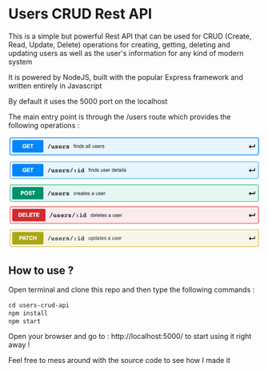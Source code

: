 # Users CRUD Rest API

This is a simple but powerful Rest API that can be used for CRUD (Create, Read, Update, Delete) operations for 
creating, getting, deleting and updating users as well as the user's information for any kind of modern system

It is powered by NodeJS, built with the popular Express framework and written entirely in Javascript

By default it uses the 5000 port on the localhost

The main entry point is through the /users route which provides the following operations : 

![Alt Text](https://raw.githubusercontent.com/asifridwan/users-crud-api/main/screens/api-methods.png)

How to use ?
-----------------

Open terminal and clone this repo and then type the following commands :

```
cd users-crud-api
npm install
npm start
```

Open your browser and go to : http://localhost:5000/ to start using it right away !

Feel free to mess around with the source code to see how I made it
